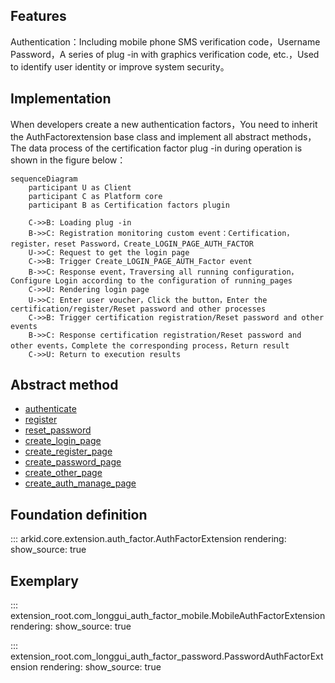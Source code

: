 ## Features

Authentication：Including mobile phone SMS verification code，Username Password，A series of plug -in with graphics verification code, etc.，Used to identify user identity or improve system security。

## Implementation

When developers create a new authentication factors，You need to inherit the AuthFactorextension base class and implement all abstract methods，The data process of the certification factor plug -in during operation is shown in the figure below：

```mermaid
sequenceDiagram
    participant U as Client
    participant C as Platform core
    participant B as Certification factors plugin
    
    C->>B: Loading plug -in
    B->>C: Registration monitoring custom event：Certification，register，reset Password，Create_LOGIN_PAGE_AUTH_FACTOR
    U->>C: Request to get the login page
    C->>B: Trigger Create_LOGIN_PAGE_AUTH_Factor event
    B->>C: Response event，Traversing all running configuration，Configure Login according to the configuration of running_pages
    C->>U: Rendering login page
    U->>C: Enter user voucher，Click the button，Enter the certification/register/Reset password and other processes
    C->>B: Trigger certification registration/Reset password and other events
    B->>C: Response certification registration/Reset password and other events，Complete the corresponding process，Return result
    C->>U: Return to execution results
```

## Abstract method

* [authenticate](#arkid.core.extension.auth_factor.AuthFactorExtension.authenticate)
* [register](#arkid.core.extension.auth_factor.AuthFactorExtension.register)
* [reset_password](#arkid.core.extension.auth_factor.AuthFactorExtension.reset_password)
* [create_login_page](#arkid.core.extension.auth_factor.AuthFactorExtension.create_login_page)
* [create_register_page](#arkid.core.extension.auth_factor.AuthFactorExtension.create_register_page)
* [create_password_page](#arkid.core.extension.auth_factor.AuthFactorExtension.create_password_page)
* [create_other_page](#arkid.core.extension.auth_factor.AuthFactorExtension.create_other_page)
* [create_auth_manage_page](#arkid.core.extension.auth_factor.AuthFactorExtension.create_auth_manage_page)

## Foundation definition

::: arkid.core.extension.auth_factor.AuthFactorExtension
    rendering:
        show_source: true
    
## Exemplary

::: extension_root.com_longgui_auth_factor_mobile.MobileAuthFactorExtension
    rendering:
        show_source: true

::: extension_root.com_longgui_auth_factor_password.PasswordAuthFactorExtension
    rendering:
        show_source: true
